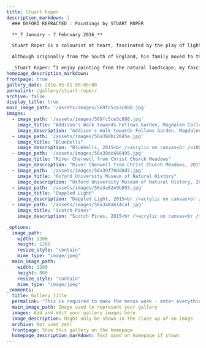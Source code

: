 ```yaml
---
title: Stuart Roper
description_markdown: |
  ### OXFORD REFRACTED : Paintings by STUART ROPER

  **_7 January - 7 February 2016_**

  Stuart Roper is a colourist at heart, fascinated by the play of light as it refracts into a kaleidoscope of colour. Deconstruction is at the heart of his creative process. Observing the dapple of light as it filters through leaves onto woodland paths, he builds his compositions from gestural marks. In the process, he recreates a prism of light and colour that dances upon the canvas.

  Although originally from the South of England, his family moved to the industrial East Coast of Scotland where he discovered the beauty of the Scottish landscape and a love of the Scottish Colourists. Some years later, he moved to The Vale of The White Horse exchanging the drama of mountains for chalk downs and woodland walks. Roper has Oxford at his fingertips enjoying the grace of architecture and some of the city's many secrets such as Addison's Walk, Magdalen College, and more celebrated views - Christ Church water meadows, Oxford University Museum of Natural History, the River Cherwell… _Jenny Blyth 2015_

  _Stuart Roper: “I enjoy painting from the natural landscape; my fascination with trees is prompted by the way the light changes their colours - purple trunks with dashes of pink, turquoise leaves against burgundy-coloured bark. As a painter, I am increasingly drawn to the astonishingly vivid colour in nature around me.”_
homepage_description_markdown: 
frontpage: true
gallery_date: 2016-05-01 00:00:00
permalink: /gallery/stuart-roper/
archive: false
display_title: true
main_image_path: '/assets/images/569fc5ce3c888.jpg'
images:
  - image_path: '/assets/images/569fc5ce3c888.jpg'
    image_title: "Addison's Walk towards Fellows Garden, Magdalen College"
    image_description: "Addison's Walk towards Fellows Garden, Magdalen College, 2015<br />acrylic on canvas<br />100 x 100 cm<br />&amp;Acirc;&amp;pound;1800"
  - image_path: '/assets/images/56a398bc2045e.jpg'
    image_title: "Bluebells"
    image_description: "Bluebells, 2015<br />acrylic on canvas<br />100 x 100 cm<br />&amp;Acirc;&amp;pound;1800"
  - image_path: '/assets/images/56a39dc666495.jpg'
    image_title: "River Cherwell from Christ Church Meadows"
    image_description: "River Cherwell from Christ Church Meadows, 2015<br />acrylic on canvas<br />100 x 100 cm"
  - image_path: '/assets/images/56a39f70dd8d7.jpg'
    image_title: "Oxford University Museum of Natural History"
    image_description: "Oxford University Museum of Natural History, 2015<br />acrylic on canvas<br />100 x 100 cm<br />&amp;Acirc;&amp;pound;1800"
  - image_path: '/assets/images/56a3a82e9b893.jpg'
    image_title: "Dappled Light"
    image_description: "Dappled Light, 2015<br />acrylic on canvas<br />100 x 100 cm"
  - image_path: '/assets/images/56a3a8ab14caf.jpg'
    image_title: "Scotch Pines"
    image_description: "Scotch Pines, 2015<br />acrylic on canvas<br />100 x 100<br />&amp;Acirc;&amp;pound;1800"

_options:
  image_path:
    width: 1200
    height: 1200
    resize_style: "contain"
    mime_type: "image/jpeg"
  main_image_path:
    width: 1200
    height: 800
    resize_style: "contain"
    mime_type: "image/jpeg"
_comments:
  title: Gallery title
  permalink: "This is required to make the menus work - enter everything in lower case, no digits, no spaces in this format /gallery/my-new-gallery/"
  main_image_path: Image used to represent your gallery
  images: Add and edit your gallery images here
  image_description: Might only be shown in the close up of an image
  archive: Not used yet!
  frontpage: Show this gallery on the homepage
  homepage_description_markdown: Text used on homepage if shown
---
```

